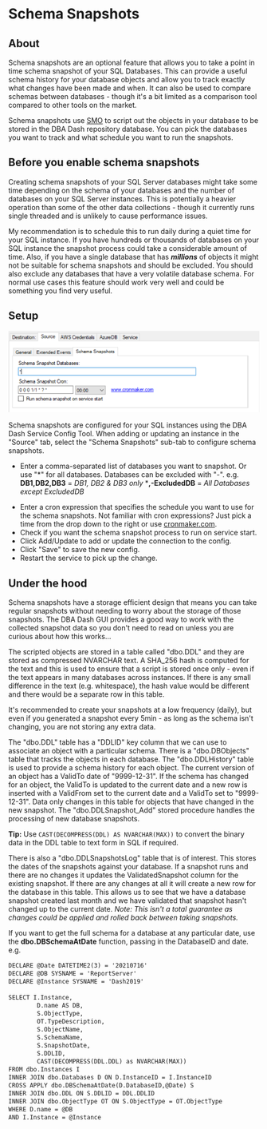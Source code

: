 # Schema Snapshots
## About
Schema snapshots are an optional feature that allows you to take a point in time schema snapshot of your SQL Databases.  This can provide a useful schema history for your database objects and allow you to track exactly what changes have been made and when.  It can also be used to compare schemas between databases - though it's a bit limited as a comparison tool compared to other tools on the market.

Schema snapshots use [SMO](https://en.wikipedia.org/wiki/SQL_Server_Management_Objects) to script out the objects in your database to be stored in the DBA Dash repository database.  You can pick the databases you want to track and what schedule you want to run the snapshots.
## Before you enable schema snapshots
Creating schema snapshots of your SQL Server databases might take some time depending on the schema of your databases and the number of databases on your SQL Server instances. This is potentially a heavier operation than some of the other data collections - though it currently runs single threaded and is unlikely to cause performance issues.  

My recommendation is to schedule this to run daily during a quiet time for your SQL instance. If you have hundreds or thousands of databases on your SQL instance the snapshot process could take a considerable amount of time.  Also, if you have a single database that has ***millions*** of objects it might not be suitable for schema snapshots and should be excluded. You should also exclude any databases that have a very volatile database schema. For normal use cases this feature should work very well and could be something you find very useful.
## Setup
![DBA Dash Schema Snapshot Setup](/Docs/DBADash_SchemaSnapshotSetup.PNG)

Schema snapshots are configured for your SQL instances using the DBA Dash Service Config Tool.  When adding or updating an instance in the "Source" tab, select the "Schema Snapshots" sub-tab to configure schema snapshots.
 - Enter a comma-separated list of databases you want to snapshot.  Or use "*" for all databases. Databases can be excluded with "-".
 e.g.   **DB1,DB2,DB3** = *DB1, DB2 & DB3 only*
 ***,-ExcludedDB** = *All Databases except ExcludedDB*
* Enter a cron expression that specifies the schedule you want to use for the schema snapshots.  Not familiar with cron expressions?  Just pick a time from the drop down to the right or use [cronmaker.com](www.cronmaker.com).
* Check if you want the schema snapshot process to run on service start.
* Click Add/Update to add or update the connection to the config.
* Click "Save" to save the new config.
* Restart the service to pick up the change.

## Under the hood
Schema snapshots have a storage efficient design that means you can take regular snapshots without needing to worry about the storage of those snapshots.  The DBA Dash GUI provides a good way to work with the collected snapshot data so you don't need to read on unless you are curious about how this works...

The scripted objects are stored in a table called "dbo.DDL" and they are stored as compressed NVARCHAR text.  A SHA_256 hash is computed for the text and this is used to ensure that a script is stored once only - even if the text appears in many databases across instances.  If there is any small difference in the text (e.g. whitespace), the hash value would be different and there would be a separate row in this table.

It's recommended to create your snapshots at a low frequency (daily), but even if you generated a snapshot every 5min - as long as the schema isn't changing, you are not storing any extra data.  

The "dbo.DDL" table has a "DDLID" key column that we can use to associate an object with a particular schema.  There is a "dbo.DBObjects" table that tracks the objects in each database.  The "dbo.DDLHistory" table is used to provide a schema history for each object.  The current version of an object has a ValidTo date of "9999-12-31".  If the schema has changed for an object, the ValidTo is updated to the current date and a new row is inserted with a ValidFrom set to the current date and a ValidTo set to "9999-12-31". Data only changes in this table for objects that have changed in the new snapshot.  The "dbo.DDLSnapshot_Add" stored procedure handles the processing of new database snapshots.

**Tip:** Use `CAST(DECOMPRESS(DDL) AS NVARCHAR(MAX))` to convert the binary data in the DDL table to text form in SQL if required.

There is also a "dbo.DDLSnapshotsLog" table that is of interest. This stores the dates of the snapshots against your database. If a snapshot runs and there are no changes it updates the ValidatedSnapshot column for the existing snapshot.  If there are any changes at all it will create a new row for the database in this table.  This allows us to see that we have a database snapshot created last month and we have validated that snapshot hasn't changed up to the current date.
*Note: This isn't a total guarantee as changes could be applied and rolled back between taking snapshots.*

If you want to get the full schema for a database at any particular date, use the **dbo.DBSchemaAtDate** function, passing in the DatabaseID and date.  e.g.

    DECLARE @Date DATETIME2(3) = '20210716'
    DECLARE @DB SYSNAME = 'ReportServer'
    DECLARE @Instance SYSNAME = 'Dash2019'
    
    SELECT I.Instance,
    		D.name AS DB,
    		S.ObjectType,
    		OT.TypeDescription,
    		S.ObjectName,
    		S.SchemaName,
    		S.SnapshotDate,
    		S.DDLID,
    		CAST(DECOMPRESS(DDL.DDL) as NVARCHAR(MAX))
    FROM dbo.Instances I 
    INNER JOIN dbo.Databases D ON D.InstanceID = I.InstanceID
    CROSS APPLY dbo.DBSchemaAtDate(D.DatabaseID,@Date) S 
    INNER JOIN dbo.DDL ON S.DDLID = DDL.DDLID
    INNER JOIN dbo.ObjectType OT ON S.ObjectType = OT.ObjectType
    WHERE D.name = @DB
    AND I.Instance = @Instance
